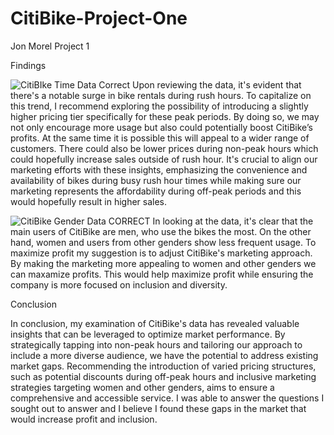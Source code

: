 # CitiBike-Project-One
Jon Morel Project 1 

Findings

![CitiBIke Time Data Correct](https://github.com/morel120/CitiBike-Project-One/assets/151694307/e590f17b-8b6e-4bc1-be3e-362e06843eba)
Upon reviewing the data, it's evident that there's a notable surge in bike rentals during rush hours. To capitalize on this trend, I recommend exploring the possibility of introducing a slightly higher pricing tier specifically for these peak periods. By doing so, we may not only encourage more usage but also could potentially boost CitiBike’s profits. At the same time it is possible this will appeal to a wider range of customers. There could also be lower prices during non-peak hours which could hopefully increase sales outside of rush hour. It's crucial to align our marketing efforts with these insights, emphasizing the convenience and availability of bikes during busy rush hour times while making sure our marketing represents the affordability during off-peak periods and this would hopefully result in higher sales.


![CitiBike Gender Data CORRECT](https://github.com/morel120/CitiBike-Project-One/assets/151694307/9087ee0d-de7b-48a2-a526-a958dda46e9c)
In looking at the data, it's clear that the main users of CitiBike are men, who use the bikes the most. On the other hand, women and users from other genders show less frequent usage. To maximize profit my suggestion is to adjust CitiBike's marketing approach. By making the marketing more appealing to women and other genders we can maxamize profits. This would help maximize profit while ensuring the company is more focused on inclusion and diversity.

Conclusion

In conclusion, my examination of CitiBike's data has revealed valuable insights that can be leveraged to optimize market performance. By strategically tapping into non-peak hours and tailoring our approach to include a more diverse audience, we have the potential to address existing market gaps. Recommending the introduction of varied pricing structures, such as potential discounts during off-peak hours and inclusive marketing strategies targeting women and other genders, aims to ensure a comprehensive and accessible service. I was able to answer the questions I sought out to answer and I believe I found these gaps in the market that would increase profit and inclusion.
